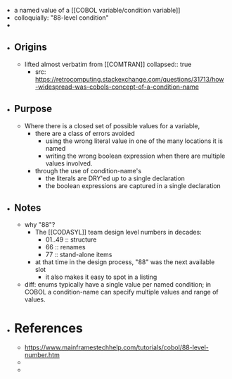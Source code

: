 - a named value of a [[COBOL variable/condition variable]]
- colloquially: "88-level condition"
-
- ## Origins
	- lifted almost verbatim from [[COMTRAN]]
	  collapsed:: true
		- src: https://retrocomputing.stackexchange.com/questions/31713/how-widespread-was-cobols-concept-of-a-condition-name
- ## Purpose
	- Where there is a closed set of possible values for a variable,
		- there are a class of errors avoided
			- using the wrong literal value in one of the many locations it is named
			- writing the wrong boolean expression when there are multiple values involved.
		- through the use of condition-name's
			- the literals are DRY'ed up to a single declaration
			- the boolean expressions are captured in a single declaration
- ## Notes
	- why "88"?
		- The [[CODASYL]] team design level numbers in decades:
			- 01..49 :: structure
			- 66 :: renames
			- 77 :: stand-alone items
		- at that time in the design process, "88" was the next available slot
			- it also makes it easy to spot in a listing
	- diff: enums typically have a single value per named condition; in COBOL a condition-name can specify multiple values and range of values.
- # References
	- https://www.mainframestechhelp.com/tutorials/cobol/88-level-number.htm
	-
	-